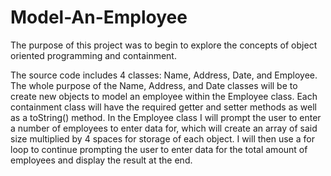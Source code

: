 # Model-An-Employee

The purpose of this project was to begin to explore the concepts of object oriented programming and containment.

The source code includes 4 classes: Name, Address, Date, and Employee. The whole purpose of the Name, Address, and Date classes will be to create new objects to model an employee within the Employee class. Each containment class will have the required getter and setter methods as well as a toString() method. In the Employee class I will prompt the user to enter a number of employees to enter data for, which will create an array of said size multiplied by 4 spaces for storage of each object. I will then use a for loop to continue prompting the user to enter data for the total amount of employees and display the result at the end. 
